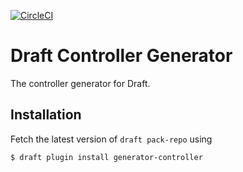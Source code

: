 [![CircleCI](https://circleci.com/gh/bacongobbler/draft-generator-controller/tree/master.svg?style=svg)](https://circleci.com/gh/bacongobbler/draft-generator-controller/tree/master)

# Draft Controller Generator

The controller generator for Draft.

## Installation

Fetch the latest version of `draft pack-repo` using

```
$ draft plugin install generator-controller
```
